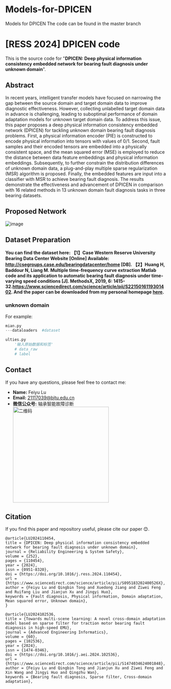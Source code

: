 # Models-for-DPICEN 
Models for DPICEN
The code can be found in the master branch


# [RESS 2024] DPICEN code

This is the source code for "<b>DPICEN: Deep physical information consistency embedded network for bearing fault diagnosis under unknown domain</b>". 

## Abstract
In recent years, intelligent transfer models have focused on narrowing the gap between the source domain and target domain data to improve diagnostic effectiveness. However, collecting unlabelled target domain data in advance is challenging, leading to suboptimal performance of domain adaptation models for unknown target domain data. To address this issue, this paper proposes a deep physical information consistency embedded network (DPICEN) for tackling unknown domain bearing fault diagnosis problems. First, a physical information encoder (PIE) is constructed to encode physical information into tensors with values of 0/1. Second, fault samples and their encoded tensors are embedded into a physically consistent space, and the mean squared error (MSE) is employed to reduce the distance between data feature embeddings and physical information embeddings. Subsequently, to further constrain the distribution differences of unknown domain data, a plug-and-play multiple sparse regularization (MSR) algorithm is proposed. Finally, the embedded features are input into a classifier with MSR to achieve bearing fault diagnosis. The results demonstrate the effectiveness and advancement of DPICEN in comparison with 16 related methods in 13 unknown domain fault diagnosis tasks in three bearing datasets. 

## Proposed Network

![image](https://github.com/user-attachments/assets/0cbbf3df-931e-4003-a6ed-67c7d6c9f88d)




## Dataset Preparation

**You can find the dataset here:
【1】Case Western Reserve University Bearing Data Center Website [Online] Available: http://csegroups.case.edu/bearingdatacenter/home [DB]. 
【2】Huang H, Baddour N, Liang M. Multiple time-frequency curve extraction Matlab code and its application to automatic bearing fault diagnosis under time-varying speed conditions [J]. MethodsX, 2019, 6: 1415-32.https://www.sciencedirect.com/science/article/pii/S2215016119301402.
And the paper can be downloaded from my personal homepage [here](https://john-520.github.io/).**


### unknown domain

For example:

```python
mian.py
---dataloaders  #dataset

ulties.py
    '输入原始数据和标签'  
    # data_raw 
    # label
```

## Contact

If you have any questions, please feel free to contact me:

- **Name:** Feiyu Lu
- **Email:** 21117039@bjtu.edu.cn
- **微信公众号:** 轴承智能故障诊断<img width="300" alt="二维码" src="https://github.com/user-attachments/assets/77a67e89-3214-4ff4-8256-01c75ec49e4b">


## Citation

If you find this paper and repository useful, please cite our paper 😊.

```
@article{LU2024110454,
title = {DPICEN: Deep physical information consistency embedded network for bearing fault diagnosis under unknown domain},
journal = {Reliability Engineering & System Safety},
volume = {252},
pages = {110454},
year = {2024},
issn = {0951-8320},
doi = {https://doi.org/10.1016/j.ress.2024.110454},
url = {https://www.sciencedirect.com/science/article/pii/S095183202400526X},
author = {Feiyu Lu and Qingbin Tong and Xuedong Jiang and Ziwei Feng and Ruifang Liu and Jianjun Xu and Jingyi Huo},
keywords = {Fault diagnosis, Physical information, Domain adaptation, Mean squared error, Unknown domain},
}
```

```
@article{LU2024102536,
title = {Towards multi-scene learning: A novel cross-domain adaptation model based on sparse filter for traction motor bearing fault diagnosis in high-speed EMU},
journal = {Advanced Engineering Informatics},
volume = {60},
pages = {102536},
year = {2024},
issn = {1474-0346},
doi = {https://doi.org/10.1016/j.aei.2024.102536},
url = {https://www.sciencedirect.com/science/article/pii/S1474034624001848},
author = {Feiyu Lu and Qingbin Tong and Jianjun Xu and Ziwei Feng and Xin Wang and Jingyi Huo and Qingzhu Wan},
keywords = {Bearing fault diagnosis, Sparse filter, Cross-domain adaptation},
```
